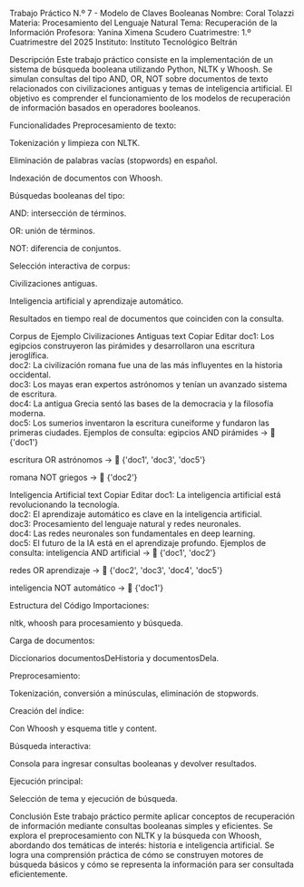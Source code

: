 Trabajo Práctico N.º 7 - Modelo de Claves Booleanas
Nombre: Coral Tolazzi
Materia: Procesamiento del Lenguaje Natural
Tema: Recuperación de la Información
Profesora: Yanina Ximena Scudero
Cuatrimestre: 1.º Cuatrimestre del 2025
Instituto: Instituto Tecnológico Beltrán

Descripción
Este trabajo práctico consiste en la implementación de un sistema de búsqueda booleana utilizando Python, NLTK y Whoosh. Se simulan consultas del tipo AND, OR, NOT sobre documentos de texto relacionados con civilizaciones antiguas y temas de inteligencia artificial. El objetivo es comprender el funcionamiento de los modelos de recuperación de información basados en operadores booleanos.

Funcionalidades
Preprocesamiento de texto:

Tokenización y limpieza con NLTK.

Eliminación de palabras vacías (stopwords) en español.

Indexación de documentos con Whoosh.

Búsquedas booleanas del tipo:

AND: intersección de términos.

OR: unión de términos.

NOT: diferencia de conjuntos.

Selección interactiva de corpus:

Civilizaciones antiguas.

Inteligencia artificial y aprendizaje automático.

Resultados en tiempo real de documentos que coinciden con la consulta.

Corpus de Ejemplo
 Civilizaciones Antiguas
text
Copiar
Editar
doc1: Los egipcios construyeron las pirámides y desarrollaron una escritura jeroglífica.  
doc2: La civilización romana fue una de las más influyentes en la historia occidental.  
doc3: Los mayas eran expertos astrónomos y tenían un avanzado sistema de escritura.  
doc4: La antigua Grecia sentó las bases de la democracia y la filosofía moderna.  
doc5: Los sumerios inventaron la escritura cuneiforme y fundaron las primeras ciudades.
Ejemplos de consulta:
egipcios AND pirámides → 📄 {'doc1'}

escritura OR astrónomos → 📄 {'doc1', 'doc3', 'doc5'}

romana NOT griegos → 📄 {'doc2'}

Inteligencia Artificial
text
Copiar
Editar
doc1: La inteligencia artificial está revolucionando la tecnología.  
doc2: El aprendizaje automático es clave en la inteligencia artificial.  
doc3: Procesamiento del lenguaje natural y redes neuronales.  
doc4: Las redes neuronales son fundamentales en deep learning.  
doc5: El futuro de la IA está en el aprendizaje profundo.
Ejemplos de consulta:
inteligencia AND artificial → 📄 {'doc1', 'doc2'}

redes OR aprendizaje → 📄 {'doc2', 'doc3', 'doc4', 'doc5'}

inteligencia NOT automático → 📄 {'doc1'}

Estructura del Código
Importaciones:

nltk, whoosh para procesamiento y búsqueda.

Carga de documentos:

Diccionarios documentosDeHistoria y documentosDeIa.

Preprocesamiento:

Tokenización, conversión a minúsculas, eliminación de stopwords.

Creación del índice:

Con Whoosh y esquema title y content.

Búsqueda interactiva:

Consola para ingresar consultas booleanas y devolver resultados.

Ejecución principal:

Selección de tema y ejecución de búsqueda.

Conclusión
Este trabajo práctico permite aplicar conceptos de recuperación de información mediante consultas booleanas simples y eficientes. Se explora el preprocesamiento con NLTK y la búsqueda con Whoosh, abordando dos temáticas de interés: historia e inteligencia artificial. Se logra una comprensión práctica de cómo se construyen motores de búsqueda básicos y cómo se representa la información para ser consultada eficientemente.
